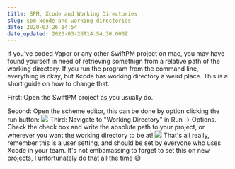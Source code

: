```yaml
---
title: SPM, Xcode and Working Directories
slug: spm-xcode-and-working-diroctories
date: 2020-03-26 14:54
date_updated: 2020-03-26T14:54:30.000Z
---
```


If you've coded Vapor or any other SwiftPM project on mac, you may have found yourself in need of retrieving somethign from a relative path of the working directory. If you run the program from the command line, everything is okay, but Xcode has working directory a weird place. This is a short guide on how to change that.

First: Open the SwiftPM project as you usually do.

Second: Open the scheme editor, this can be done by option clicking the run button:
![](/content/images/2020/03/Screenshot-2020-03-26-at-15.49.42.png)
Third: Navigate to "Working Directory" in Run -> Options. Check the check box and write the absolute path to your project, or wherever you want the working directory to be at!
![](/content/images/2020/03/Screenshot-2020-03-26-at-15.50.19.png)
That's all really, remember this is a user setting, and should be set by everyone who uses Xcode in your team. It's not embarrassing to forget to set this on new projects, I unfortunately do that all the time 😅
